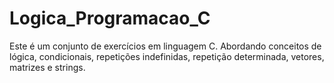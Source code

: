 # Logica_Programacao_C
Este é um conjunto de exercícios em linguagem C. Abordando conceitos de lógica,  condicionais,  repetições indefinidas,  repetição determinada, vetores, matrizes e strings.
